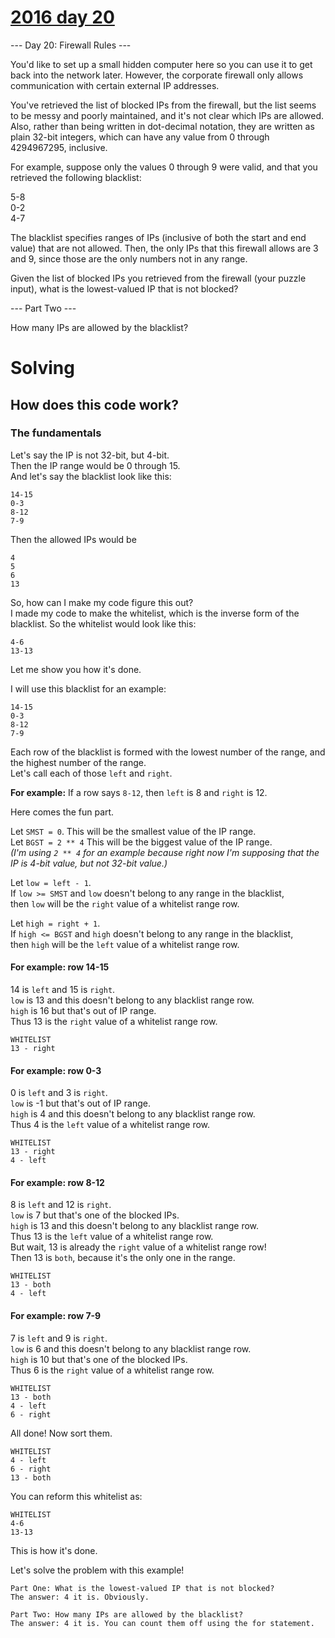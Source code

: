 # [2016 day 20](https://adventofcode.com/2016/day/20)

--- Day 20: Firewall Rules ---

You'd like to set up a small hidden computer here so you can use it to get back into the network later. However, the corporate firewall only allows communication with certain external IP addresses.

You've retrieved the list of blocked IPs from the firewall, but the list seems to be messy and poorly maintained, and it's not clear which IPs are allowed. Also, rather than being written in dot-decimal notation, they are written as plain 32-bit integers, which can have any value from 0 through 4294967295, inclusive.

For example, suppose only the values 0 through 9 were valid, and that you retrieved the following blacklist:

5-8\
0-2\
4-7

The blacklist specifies ranges of IPs (inclusive of both the start and end value) that are not allowed. Then, the only IPs that this firewall allows are 3 and 9, since those are the only numbers not in any range.

Given the list of blocked IPs you retrieved from the firewall (your puzzle input), what is the lowest-valued IP that is not blocked?

--- Part Two ---

How many IPs are allowed by the blacklist?

# Solving

## How does this code work?

### The fundamentals

Let's say the IP is not 32-bit, but 4-bit.\
Then the IP range would be 0 through 15.\
And let's say the blacklist look like this:

```
14-15
0-3
8-12
7-9
```

Then the allowed IPs would be

```
4
5
6
13
```

So, how can I make my code figure this out?\
I made my code to make the whitelist, which is the inverse form of the blacklist.
So the whitelist would look like this:

```
4-6
13-13
```

Let me show you how it's done.

I will use this blacklist for an example:

```
14-15
0-3
8-12
7-9
```

Each row of the blacklist is formed with the lowest number of the range, and the highest number of the range.\
Let's call each of those `left` and `right`.

**For example:** If a row says `8-12`, then `left` is 8 and `right` is 12.

Here comes the fun part.

Let `SMST = 0`. This will be the smallest value of the IP range.\
Let `BGST = 2 ** 4` This will be the biggest value of the IP range.\
_(I'm using `2 ** 4` for an example because right now I'm supposing that the IP is 4-bit value, but not 32-bit value.)_

Let `low = left - 1`.\
If `low >= SMST` and `low` doesn't belong to any range in the blacklist,\
then `low` will be the `right` value of a whitelist range row.

Let `high = right + 1`.\
If `high <= BGST` and `high` doesn't belong to any range in the blacklist,\
then `high` will be the `left` value of a whitelist range row.

#### For example: row 14-15

14 is `left` and 15 is `right`.\
`low` is 13 and this doesn't belong to any blacklist range row.\
`high` is 16 but that's out of IP range.\
Thus 13 is the `right` value of a whitelist range row.

```
WHITELIST
13 - right
```

#### For example: row 0-3

0 is `left` and 3 is `right`.\
`low` is -1 but that's out of IP range.\
`high` is 4 and this doesn't belong to any blacklist range row.\
Thus 4 is the `left` value of a whitelist range row.

```
WHITELIST
13 - right
4 - left
```

#### For example: row 8-12

8 is `left` and 12 is `right`.\
`low` is 7 but that's one of the blocked IPs.\
`high` is 13 and this doesn't belong to any blacklist range row.\
Thus 13 is the `left` value of a whitelist range row.\
But wait, 13 is already the `right` value of a whitelist range row!\
Then 13 is `both`, because it's the only one in the range.

```
WHITELIST
13 - both
4 - left
```

#### For example: row 7-9

7 is `left` and 9 is `right`.\
`low` is 6 and this doesn't belong to any blacklist range row.\
`high` is 10 but that's one of the blocked IPs.\
Thus 6 is the `right` value of a whitelist range row.

```
WHITELIST
13 - both
4 - left
6 - right
```

All done! Now sort them.

```
WHITELIST
4 - left
6 - right
13 - both
```

You can reform this whitelist as:

```
WHITELIST
4-6
13-13
```

This is how it's done.

Let's solve the problem with this example!

```
Part One: What is the lowest-valued IP that is not blocked?
The answer: 4 it is. Obviously.

Part Two: How many IPs are allowed by the blacklist?
The answer: 4 it is. You can count them off using the for statement.
```

